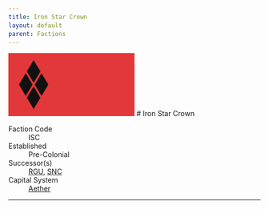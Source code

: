 ```yaml
---
title: Iron Star Crown
layout: default
parent: Factions
---
```


<img src="../../img/flag_isc.png" alt="Flag" width="50%"/>
# Iron Star Crown
<dl>
    <dt>Faction Code</dt><dd>ISC</dd>
    <dt>Established</dt><dd>Pre-Colonial</dd>
    <dt>Successor(s)</dt><dd><a href="rgu.html">RGU</a>, <a href="snc.html">SNC</a></dd>
    <dt>Capital System</dt><dd><a href="../systems/aether/">Aether</a></dd>
</dl>

----
